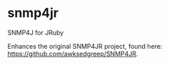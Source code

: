 snmp4jr
=======

SNMP4J for JRuby

Enhances the original SNMP4JR project, found here: https://github.com/awksedgreep/SNMP4JR.
